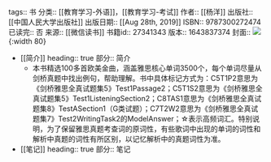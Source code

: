 tags:: 书
分类:: [[教育学习-外语]]，[[教育学习-考试]]
作者:: [[杨洋]]
出版社:: [[中国人民大学出版社]]
出版日期:: [[Aug 28th, 2019]]
ISBN:: 9787300272474
已读完:: 否
来源:: [[微信读书]]
书籍id:: 27341343
版本:: 1643837374
封面:: ![](https://weread-1258476243.file.myqcloud.com/weread/cover/11/YueWen_27341343/s_YueWen_27341343.jpg){:width 80}

- [[简介]]
  heading:: true
  部分:: 简介
	- 本书精选100多首欧美金曲，涵盖雅思核心单词3500个，每个单词尽量从剑桥真题中找出例句，帮助理解。书中具体标记方式为：C5T1P2意思为《剑桥雅思全真试题集5》Test1Passage2；C5T1S2意思为《剑桥雅思全真试题集5》Test1ListeningSection2；C8TAS1意思为《剑桥雅思全真试题集8》TestASection1（G类试题）；C7T2W2意思为《剑桥雅思全真试题集7》Test2WritingTask2的ModelAnswer；☆表示高频词汇。特别说明，为了保留雅思真题考查词的原词性，有些歌词中出现的单词的词性和解析中真题的词性有所区别，以记忆解析中的真题词性为准。
- [[笔记]]
  heading:: true
  部分:: 笔记